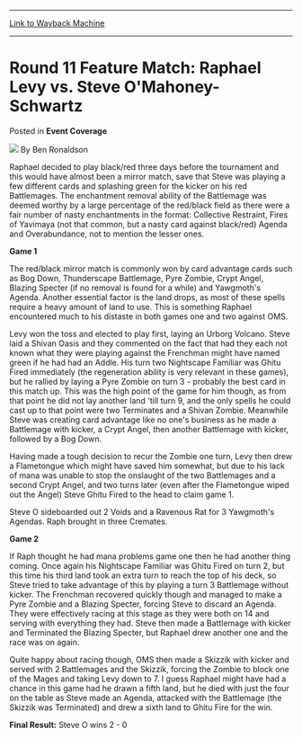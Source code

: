 
---
[Link to Wayback Machine](https://web.archive.org/web/20211129144434/https://magic.wizards.com/en/articles/archive/event-coverage/round-11-feature-match-raphael-levy-vs-steve-omahoney-schwartz-2000)

[_metadata_:author]:- "Ben Ronaldson"
[_metadata_:description]:- "Raphael decided to play black/red three days before the tournament and this would have almost been a mirror match, save that Steve was playing a few different cards and splashing green for the kicker on his red Battlemages. The enchantment removal ability of the Battlemage was deemed worthy by a large percentage of the red/black field as there were a fair number of nasty"
[_metadata_:generator]:- "Drupal 7 (http://drupal.org)"
[_metadata_:node]:- "763401"
[_metadata_:source]:- "div-main-content"
[_metadata_:title]:- "Round 11 Feature Match: Raphael Levy vs. Steve O'Mahoney-Schwartz"
[_metadata_:wayback_capture_timestamp]:- "2021-11-29 14:44:34"
[_metadata_:wayback_raw_url]:- "https://web.archive.org/web/20211129144434id_/https://magic.wizards.com/en/articles/archive/event-coverage/round-11-feature-match-raphael-levy-vs-steve-omahoney-schwartz-2000"
[_metadata_:wayback_url]:- "https://magic.wizards.com/en/articles/archive/event-coverage/round-11-feature-match-raphael-levy-vs-steve-omahoney-schwartz-2000"
---


Round 11 Feature Match: Raphael Levy vs. Steve O'Mahoney-Schwartz
=================================================================



 Posted in **Event Coverage**







![](https://media.magic.wizards.com/styles/auth_small/public/generic-avatar-150_157.png)
By Ben Ronaldson











Raphael decided to play black/red three days before the tournament and this would have almost been a mirror match, save that Steve was playing a few different cards and splashing green for the kicker on his red Battlemages. The enchantment removal ability of the Battlemage was deemed worthy by a large percentage of the red/black field as there were a fair number of nasty enchantments in the format: Collective Restraint, Fires of Yavimaya (not that common, but a nasty card against black/red) Agenda and Overabundance, not to mention the lesser ones.


**Game 1**


The red/black mirror match is commonly won by card advantage cards such as Bog Down, Thunderscape Battlemage, Pyre Zombie, Crypt Angel, Blazing Specter (if no removal is found for a while) and Yawgmoth's Agenda. Another essential factor is the land drops, as most of these spells require a heavy amount of land to use. This is something Raphael encountered much to his distaste in both games one and two against OMS.


Levy won the toss and elected to play first, laying an Urborg Volcano. Steve laid a Shivan Oasis and they commented on the fact that had they each not known what they were playing against the Frenchman might have named green if he had had an Addle. His turn two Nightscape Familiar was Ghitu Fired immediately (the regeneration ability is very relevant in these games), but he rallied by laying a Pyre Zombie on turn 3 - probably the best card in this match up. This was the high point of the game for him though, as from that point he did not lay another land 'till turn 9, and the only spells he could cast up to that point were two Terminates and a Shivan Zombie. Meanwhile Steve was creating card advantage like no one's business as he made a Battlemage with kicker, a Crypt Angel, then another Battlemage with kicker, followed by a Bog Down.


Having made a tough decision to recur the Zombie one turn, Levy then drew a Flametongue which might have saved him somewhat, but due to his lack of mana was unable to stop the onslaught of the two Battlemages and a second Crypt Angel, and two turns later (even after the Flametongue wiped out the Angel) Steve Ghitu Fired to the head to claim game 1.


Steve O sideboarded out 2 Voids and a Ravenous Rat for 3 Yawgmoth's Agendas. Raph brought in three Cremates.


**Game 2**


If Raph thought he had mana problems game one then he had another thing coming. Once again his Nightscape Familiar was Ghitu Fired on turn 2, but this time his third land took an extra turn to reach the top of his deck, so Steve tried to take advantage of this by playing a turn 3 Battlemage without kicker. The Frenchman recovered quickly though and managed to make a Pyre Zombie and a Blazing Specter, forcing Steve to discard an Agenda. They were effectively racing at this stage as they were both on 14 and serving with everything they had. Steve then made a Battlemage with kicker and Terminated the Blazing Specter, but Raphael drew another one and the race was on again.


Quite happy about racing though, OMS then made a Skizzik with kicker and served with 2 Battlemages and the Skizzik, forcing the Zombie to block one of the Mages and taking Levy down to 7. I guess Raphael might have had a chance in this game had he drawn a fifth land, but he died with just the four on the table as Steve made an Agenda, attacked with the Battlemage (the Skizzik was Terminated) and drew a sixth land to Ghitu Fire for the win.


**Final Result:** Steve O wins 2 - 0







